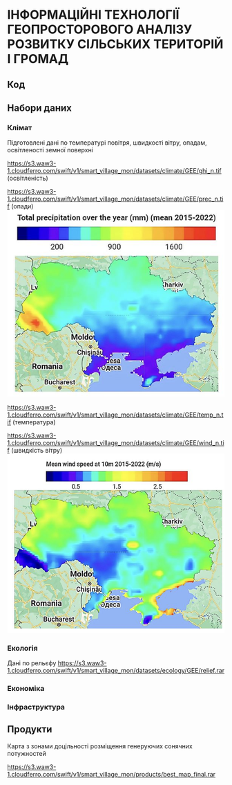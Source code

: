 # ІНФОРМАЦІЙНІ ТЕХНОЛОГІЇ ГЕОПРОСТОРОВОГО АНАЛІЗУ РОЗВИТКУ СІЛЬСЬКИХ ТЕРИТОРІЙ І ГРОМАД
## Код
## Набори даних
### Клімат
Підготовлені дані по температурі повітря, швидкості вітру, опадам, освітленості земної поверхні

https://s3.waw3-1.cloudferro.com/swift/v1/smart_village_mon/datasets/climate/GEE/ghi_n.tif (освітленість)

https://s3.waw3-1.cloudferro.com/swift/v1/smart_village_mon/datasets/climate/GEE/prec_n.tif (опади)
![Screenshot](precipitation.JPG)

https://s3.waw3-1.cloudferro.com/swift/v1/smart_village_mon/datasets/climate/GEE/temp_n.tif (температура)

https://s3.waw3-1.cloudferro.com/swift/v1/smart_village_mon/datasets/climate/GEE/wind_n.tif (швидкість вітру)
![Screenshot](wind_speed.JPG)

### Екологія
Дані по рельєфу
https://s3.waw3-1.cloudferro.com/swift/v1/smart_village_mon/datasets/ecology/GEE/relief.rar
### Економіка
### Інфраструктура
## Продукти
Карта з зонами доцільності розміщення генеруючих сонячних потужностей

https://s3.waw3-1.cloudferro.com/swift/v1/smart_village_mon/products/best_map_final.rar
